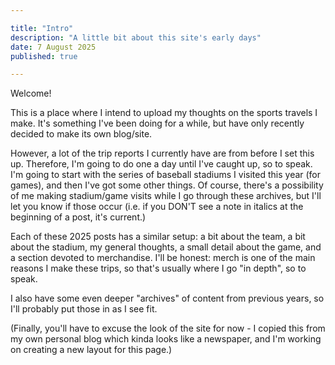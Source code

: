 ```yaml
---

title: "Intro"
description: "A little bit about this site's early days"
date: 7 August 2025
published: true

---
```

Welcome!

This is a place where I intend to upload my thoughts on the sports travels I make. It's something I've been doing for a while, but have only recently decided to make its own blog/site.

However, a lot of the trip reports I currently have are from before I set this up. Therefore, I'm going to do one a day until I've caught up, so to speak. I'm going to start with the series of baseball stadiums I visited this year (for games), and then I've got some other things. Of course, there's a possibility of me making stadium/game visits while I go through these archives, but I'll let you know if those occur (i.e. if you DON'T see a note in italics at the beginning of a post, it's current.)

Each of these 2025 posts has a similar setup: a bit about the team, a bit about the stadium, my general thoughts, a small detail about the game, and a section devoted to merchandise. I'll be honest: merch is one of the main reasons I make these trips, so that's usually where I go "in depth", so to speak.

I also have some even deeper "archives" of content from previous years, so I'll probably put those in as I see fit.

(Finally, you'll have to excuse the look of the site for now - I copied this from my own personal blog which kinda looks like a newspaper, and I'm working on creating a new layout for this page.)